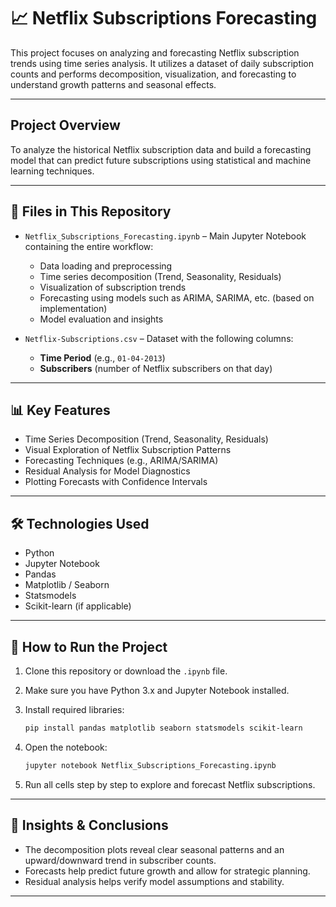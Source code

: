# 📈 Netflix Subscriptions Forecasting

This project focuses on analyzing and forecasting Netflix subscription trends using time series analysis. It utilizes a dataset of daily subscription counts and performs decomposition, visualization, and forecasting to understand growth patterns and seasonal effects.

---

## Project Overview
To analyze the historical Netflix subscription data and build a forecasting model that can predict future subscriptions using statistical and machine learning techniques.

---

## 📁 Files in This Repository

* `Netflix_Subscriptions_Forecasting.ipynb` – Main Jupyter Notebook containing the entire workflow:

  * Data loading and preprocessing
  * Time series decomposition (Trend, Seasonality, Residuals)
  * Visualization of subscription trends
  * Forecasting using models such as ARIMA, SARIMA, etc. (based on implementation)
  * Model evaluation and insights

* `Netflix-Subscriptions.csv` – Dataset with the following columns:

  * **Time Period** (e.g., `01-04-2013`)
  * **Subscribers** (number of Netflix subscribers on that day)

---

## 📊 Key Features

* Time Series Decomposition (Trend, Seasonality, Residuals)
* Visual Exploration of Netflix Subscription Patterns
* Forecasting Techniques (e.g., ARIMA/SARIMA)
* Residual Analysis for Model Diagnostics
* Plotting Forecasts with Confidence Intervals

---

## 🛠️ Technologies Used

* Python
* Jupyter Notebook
* Pandas
* Matplotlib / Seaborn
* Statsmodels
* Scikit-learn (if applicable)

---

## 🚀 How to Run the Project

1. Clone this repository or download the `.ipynb` file.
2. Make sure you have Python 3.x and Jupyter Notebook installed.
3. Install required libraries:

   ```bash
   pip install pandas matplotlib seaborn statsmodels scikit-learn
   ```
4. Open the notebook:

   ```bash
   jupyter notebook Netflix_Subscriptions_Forecasting.ipynb
   ```
5. Run all cells step by step to explore and forecast Netflix subscriptions.

---

## 📌 Insights & Conclusions

* The decomposition plots reveal clear seasonal patterns and an upward/downward trend in subscriber counts.
* Forecasts help predict future growth and allow for strategic planning.
* Residual analysis helps verify model assumptions and stability.

---


